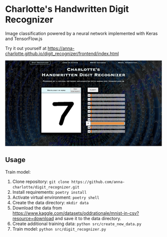# Charlotte's Handwritten Digit Recognizer
Image classification powered by a neural network implemented with Keras and TensorFlow.js

Try it out yourself at https://anna-charlotte.github.io/digit_recognizer/frontend/index.html

![frontend/images/webapp_screenshot.png](frontend/images/webapp_screenshot.png)

## Usage
Train model:
1. Clone repository: ```git clone https://github.com/anna-charlotte/digit_recognizer.git```
2. Install requirements: ```poetry install```
3. Activate virtual environment: ```poetry shell```
4. Create the data directory:
```mkdir data```
5. Download the data from https://www.kaggle.com/datasets/oddrationale/mnist-in-csv?resource=download and save it to the data directory.
6. Create additional training data: ````python src/create_new_data.py````
7. Train model: ```python src/digit_recognizer.py```

